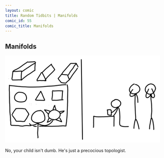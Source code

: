 ```yaml
---
layout: comic
title: Random Tidbits | Manifolds
comic_id: 55
comic_title: Manifolds
---
```


## Manifolds

<img id="img55" src="/assets/images/55.png">

No, your child isn't dumb. He's just a precocious topologist.
